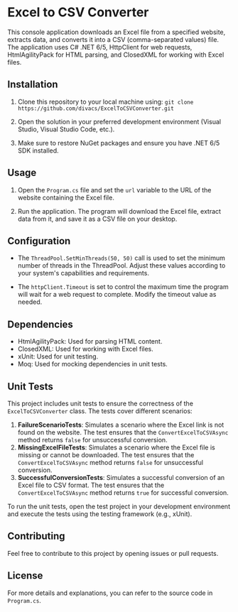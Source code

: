 # Excel to CSV Converter

This console application downloads an Excel file from a specified website, extracts data, and converts it into a CSV (comma-separated values) file. The application uses C# .NET 6/5, HttpClient for web requests, HtmlAgilityPack for HTML parsing, and ClosedXML for working with Excel files.

## Installation

1. Clone this repository to your local machine using: `git clone https://github.com/divacs/ExcelToCSVConverter.git`
2. Open the solution in your preferred development environment (Visual Studio, Visual Studio Code, etc.).

3. Make sure to restore NuGet packages and ensure you have .NET 6/5 SDK installed.

## Usage

1. Open the `Program.cs` file and set the `url` variable to the URL of the website containing the Excel file.

2. Run the application. The program will download the Excel file, extract data from it, and save it as a CSV file on your desktop.

## Configuration

- The `ThreadPool.SetMinThreads(50, 50)` call is used to set the minimum number of threads in the ThreadPool. Adjust these values according to your system's capabilities and requirements.

- The `httpClient.Timeout` is set to control the maximum time the program will wait for a web request to complete. Modify the timeout value as needed.

## Dependencies

- HtmlAgilityPack: Used for parsing HTML content.
- ClosedXML: Used for working with Excel files.
- xUnit: Used for unit testing.
- Moq: Used for mocking dependencies in unit tests.

## Unit Tests

This project includes unit tests to ensure the correctness of the `ExcelToCSVConverter` class. The tests cover different scenarios:

1. **FailureScenarioTests**: Simulates a scenario where the Excel link is not found on the website. The test ensures that the `ConvertExcelToCSVAsync` method returns `false` for unsuccessful conversion.
2. **MissingExcelFileTests**: Simulates a scenario where the Excel file is missing or cannot be downloaded. The test ensures that the `ConvertExcelToCSVAsync` method returns `false` for unsuccessful conversion.
3. **SuccessfulConversionTests**: Simulates a successful conversion of an Excel file to CSV format. The test ensures that the `ConvertExcelToCSVAsync` method returns `true` for successful conversion.

To run the unit tests, open the test project in your development environment and execute the tests using the testing framework (e.g., xUnit).

## Contributing

Feel free to contribute to this project by opening issues or pull requests.

## License

For more details and explanations, you can refer to the source code in `Program.cs`.
